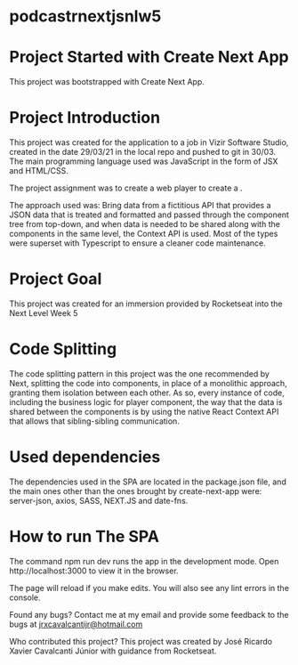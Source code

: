 # podcastrnextjsnlw5

# Project Started with Create Next App
This project was bootstrapped with Create Next App.

# Project Introduction
This project was created for the application to a job in Vizir Software Studio, created in the date 29/03/21 in the local repo and pushed to git in 30/03. The main programming language used was JavaScript in the form of JSX and HTML/CSS.

The project assignment was to create a web player to create a .

The approach used was: Bring data from a fictitious API that provides a JSON data that is treated and formatted and passed through the component tree from top-down, and when data is needed to be shared along with the components in the same level, the Context API is used. Most of the types were superset with Typescript to ensure a cleaner code maintenance.


# Project Goal
This project was created for an immersion provided by Rocketseat into the Next Level Week 5

# Code Splitting
The code splitting pattern in this project was the one recommended by Next, splitting the code into components, in place of a monolithic approach, granting them isolation between each other. As so, every instance of code, including the business logic for player component, the way that the data is shared between the components is by using the native React Context API that allows that sibling-sibling communication.

# Used dependencies
The dependencies used in the SPA are located in the package.json file, and the main ones other than the ones brought by create-next-app were: server-json, axios, SASS, NEXT.JS and date-fns.

# How to run The SPA
The command npm run dev runs the app in the development mode.
Open http://localhost:3000 to view it in the browser.

The page will reload if you make edits.
You will also see any lint errors in the console.

Found any bugs?
Contact me at my email and provide some feedback to the bugs at jrxcavalcantijr@hotmail.com

Who contributed this project?
This project was created by José Ricardo Xavier Cavalcanti Júnior with guidance from Rocketseat.
